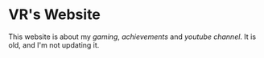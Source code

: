 ﻿# VR's Website

This website is about my _gaming_, _achievements_ and _youtube channel_.
It is old, and I'm not updating it.
